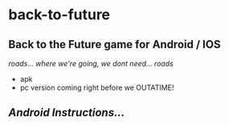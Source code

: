 # back-to-future
## Back to the Future game for Android / IOS 

_roads... where we're going, we dont need... roads_
- apk 
- pc version coming right before we OUTATIME!


## *Android Instructions...*
